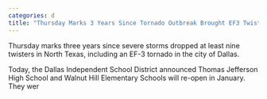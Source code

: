 ```yaml
---
categories: d
title: "Thursday Marks 3 Years Since Tornado Outbreak Brought EF3 Twister Through Dallas"
---
```


Thursday marks three years since severe storms dropped at least nine twisters in North Texas, including an EF-3 tornado in the city of Dallas.



Today, the Dallas Independent School District announced Thomas Jefferson High School and Walnut Hill Elementary Schools will re-open in January. They wer